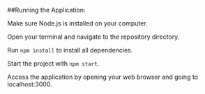 ##Running the Application:

Make sure Node.js is installed on your computer.

Open your terminal and navigate to the repository directory.

Run `npm install` to install all dependencies.

Start the project with `npm start`.

Access the application by opening your web browser and going to localhost:3000.
